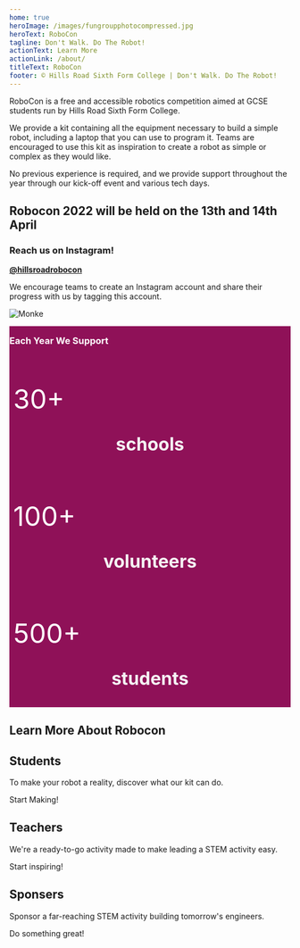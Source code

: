```yaml
---
home: true
heroImage: /images/fungroupphotocompressed.jpg
heroText: RoboCon
tagline: Don't Walk. Do The Robot!
actionText: Learn More
actionLink: /about/
titleText: RoboCon
footer: © Hills Road Sixth Form College | Don't Walk. Do The Robot!
---
```

<p>
RoboCon is a free and accessible robotics competition aimed at GCSE students run by Hills Road Sixth Form College.  

We provide a kit containing all the equipment necessary to build a simple robot, including a laptop that you can use to program it. Teams are encouraged to use this kit as inspiration to create a robot as simple or complex as they would like. 

No previous experience is required, and we provide support throughout the year through our kick-off event and various tech days. 

</p>

<h2>Robocon 2022 will be held on the 13th and 14th April</h2>

<div>
<h3>Reach us on Instagram!</h3>

<p>
<a href=https://www.instagram.com/hillsroadrobocon/  ><b>@hillsroadrobocon</b> 
</a></p>

<p>We encourage teams to create an Instagram account and share their progress with us by tagging this account.</p>

![Monke](images/monke.png "Monke")

</div>

<div class = "stats">
    <h3 style ="margin-top: 16px;"> Each Year We Support</h3>
    <div class = "statsBlock">
        <div class= "row">
        <p class ="rowFigure"> 30+ </p>
        <p class = "rowText"> schools </p>
        </div>
        <div class = "row">
        <p class ="rowFigure"> 100+ </p>
        <p class = "rowText"> volunteers </p>
        </div>
        <div class = "row">
        <p class ="rowFigure"> 500+ </p>
        <p class = "rowText"> students </p>
        </div>
    </div>
</div>

<h2>Learn More About Robocon </h2>

  <div class="feature">
    <h2>Students</h2>
    <p>To make your robot a reality, discover what our kit can do.</p>
    <router-link class="feature-button" to="/about/for-students.html">Start Making!</router-link>
  </div>
  <div class="feature">
    <h2>Teachers</h2>
    <p>We're a ready-to-go activity made to make leading a STEM activity easy.</p>
    <router-link class="feature-button" to="/about/for-teachers.html">Start inspiring!</router-link>
  </div>
  <div class="feature">
    <h2>Sponsers</h2>
    <p>Sponsor a far-reaching STEM activity building tomorrow's engineers.</p>
    <router-link class="feature-button" to="/about/for-sponsors.html">Do something great!</router-link>
  </div>

<style>
.rowFigure {color: #fff; font-size: 3rem; margin-bottom: 0; #text-align: center;}
.rowText {font-size: 2rem; color: #f5f3f4; font-weight: bold; text-align: center;}
.row {box-sizing: border-box; float: left; padding-left:0.5em; padding-right:0.5em;width: 100%;}
.statsBlock {max-width: 100%; margin-left: auto; margin-right: auto; overflow: hidden;}
.stats {background: #8f1158; color: #fff; margin: 0 auto; padding: 0; overflow: hidden;}
</style>